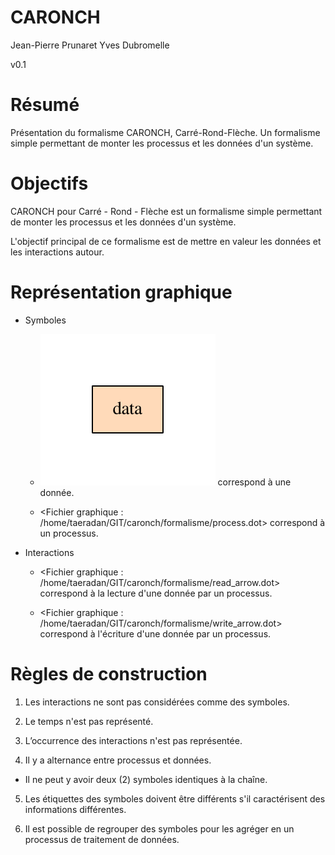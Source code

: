 # CARONCH

Jean-Pierre Prunaret  Yves Dubromelle


v0.1

# Résumé

Présentation du formalisme CARONCH, Carré-Rond-Flèche.
Un formalisme simple permettant de monter les processus et les données d'un système.

# Objectifs

CARONCH pour Carré - Rond - Flèche est un formalisme simple permettant de monter les processus et les données d'un système.

L'objectif principal de ce formalisme est de mettre en valeur les données et les interactions autour.

# Représentation graphique

* Symboles

  * ![symbole donnée](images/data.png) correspond à une donnée.

  * <Fichier graphique : /home/taeradan/GIT/caronch/formalisme/process.dot>
     correspond à un processus.

* Interactions

  * <Fichier graphique : /home/taeradan/GIT/caronch/formalisme/read_arrow.dot>
     correspond à la lecture d'une donnée par un processus.

  * <Fichier graphique : /home/taeradan/GIT/caronch/formalisme/write_arrow.dot>
    correspond à l'écriture d'une donnée par un processus.

# Règles de construction

1. Les interactions ne sont pas considérées comme des symboles.

2. Le temps n'est pas représenté.

3. L’occurrence des interactions n'est pas représentée.

4. Il y a alternance entre processus et données.

  * Il ne peut y avoir deux (2) symboles identiques à la chaîne.

5. Les étiquettes des symboles doivent être différents s'il 
  caractérisent des informations différentes.

6. Il est possible de regrouper des symboles pour les agréger en 
  un processus de traitement de données.

